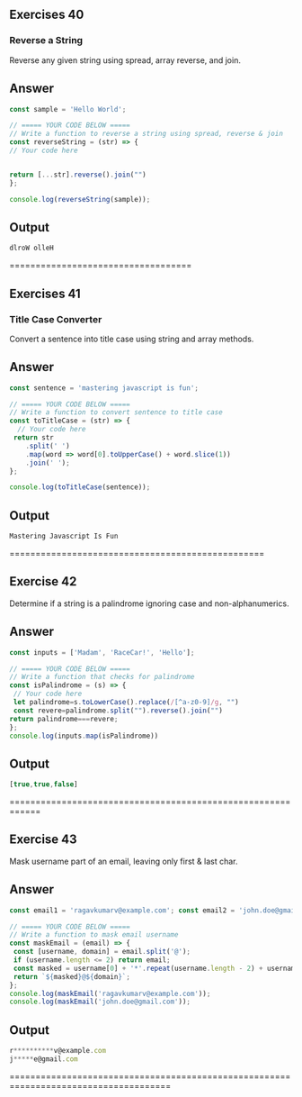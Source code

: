 ## Exercises 40
 ### Reverse a String
  Reverse any given string using spread, array reverse, and join.

  ## Answer
  ```js
  const sample = 'Hello World';

// ===== YOUR CODE BELOW =====
// Write a function to reverse a string using spread, reverse & join
const reverseString = (str) => {
  // Your code here
 
  
  return [...str].reverse().join("")
};

console.log(reverseString(sample));
```
## Output
```js
dlroW olleH
```
===================================
## Exercises 41
### Title Case Converter
Convert a sentence into title case using string and array methods.
## Answer
```js
const sentence = 'mastering javascript is fun';

// ===== YOUR CODE BELOW =====
// Write a function to convert sentence to title case
const toTitleCase = (str) => {
  // Your code here
 return str
    .split(' ')
    .map(word => word[0].toUpperCase() + word.slice(1))
    .join(' ');
};

console.log(toTitleCase(sentence));
```
## Output
```js
Mastering Javascript Is Fun
```
=================================================
## Exercise 42
 Determine if a string is a palindrome ignoring case and non-alphanumerics.
 ## Answer
 ```js
 const inputs = ['Madam', 'RaceCar!', 'Hello'];

// ===== YOUR CODE BELOW =====
// Write a function that checks for palindrome
const isPalindrome = (s) => {
  // Your code here
  let palindrome=s.toLowerCase().replace(/[^a-z0-9]/g, "")
  const revere=palindrome.split("").reverse().join("")
 return palindrome===revere;
};
console.log(inputs.map(isPalindrome))

 ```
 ## Output
 ```js
 [true,true,false]
 ```
============================================================
## Exercise 43
Mask username part of an email, leaving only first & last char.
 ## Answer
 ```js
 const email1 = 'ragavkumarv@example.com'; const email2 = 'john.doe@gmail.com';

// ===== YOUR CODE BELOW =====
// Write a function to mask email username
const maskEmail = (email) => {
  const [username, domain] = email.split('@');
  if (username.length <= 2) return email;
  const masked = username[0] + '*'.repeat(username.length - 2) + username.slice(-1);
  return `${masked}@${domain}`;
};
console.log(maskEmail('ragavkumarv@example.com')); 
console.log(maskEmail('john.doe@gmail.com'));      
```
 ## Output
 ```js
 r**********v@example.com
j*****e@gmail.com
```
=====================================================================================

